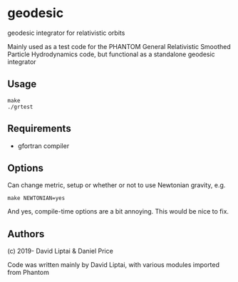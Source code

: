 # geodesic
geodesic integrator for relativistic orbits

Mainly used as a test code for the PHANTOM General Relativistic Smoothed Particle Hydrodynamics code, but functional as a standalone geodesic integrator

## Usage
```
make
./grtest
```

## Requirements

- gfortran compiler

## Options

Can change metric, setup or whether or not to use Newtonian gravity, e.g.

```
make NEWTONIAN=yes
```
And yes, compile-time options are a bit annoying. This would be nice to fix.

## Authors

(c) 2019- David Liptai & Daniel Price

Code was written mainly by David Liptai, with various modules imported from Phantom
